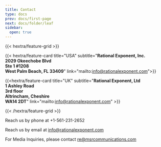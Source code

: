 ```yaml
---
title: Contact
type: docs
prev: docs/first-page
next: docs/folder/leaf
sidebar:
  open: true
---
```



{{< hextra/feature-grid >}}

{{< hextra/feature-card title="USA" subtitle="**Rational Exponent, Inc.<br>2029 Okeechobe Blvd<br>Ste 1 #1208<br>West Palm Beach, FL 33409**" link="mailto:info@rationalexponent.com">}}

{{<hextra/feature-card title="UK" subtitle="**Rational Exponent, Ltd<br>1 Ashley Road<br>3rd floor<br>Altrincham, Cheshire<br>WA14 2DT**" link="mailto:info@rationalexponent.com" >}}

{{< /hextra/feature-grid >}}

Reach us by phone at +1-561-231-2652

Reach us by email at info@rationalexponent.com

For Media Inquiries, please contact re@msrcommunications.com

        
      
    
    
  </channel>
</rss>
